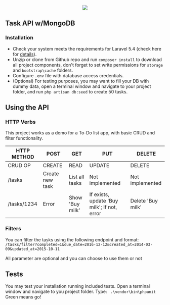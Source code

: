 <p align="center"><img src="https://laravel.com/assets/img/components/logo-laravel.svg"></p>


## Task API w/MongoDB

### Installation

- Check your system meets the requirements for Laravel 5.4 (check here for [details](https://laravel.com/docs/5.4)).
- Unzip or clone from Github repo and run `composer install` to download all project components,
don't forget to set write permissions for `storage` and `bootstrap\cache` folders.
- Configure `.env` file with database access credentials.
- (Optional) For testing purposes, you may want to fill your DB with dummy data, open a terminal window and navigate
to your project folder, and run `php artisan db:seed` to create 50 tasks.

## Using the API

### HTTP Verbs
This project works as a demo for a To-Do list app, with basic CRUD and filter functionality.

| HTTP METHOD | POST            | GET       | PUT         | DELETE |
| ----------- | --------------- | --------- | ----------- | ------ |
| CRUD OP     | CREATE          | READ      | UPDATE     | DELETE |
| /tasks       | Create new task | List all tasks | Not implemented | Not implemented |
| /tasks/1234  | Error           | Show 'Buy milk'   | If exists, update 'Buy milk'; If not, error | Delete 'Buy milk' |


### Filters
You can filter the tasks using the following endpoint and format: 
``` /tasks/filter?completed=1&due_date=2016-12-12&created_at=2014-03-09&updated_at=2015-10-11```

All parameter are optional and you can choose to use them or not

## Tests

You may test your installation running included tests.  Open a terminal window and navigate to you project folder.
Type:
``` .\vendor\bin\phpunit```
Green means go!